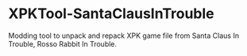 # XPKTool-SantaClausInTrouble
Modding tool to unpack and repack XPK game file from Santa Claus In Trouble, Rosso Rabbit In Trouble.
